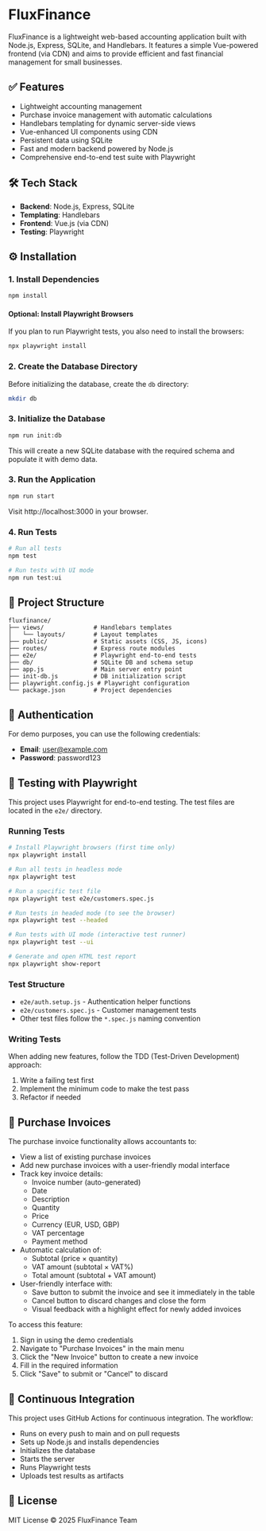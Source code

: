 # FluxFinance

FluxFinance is a lightweight web-based accounting application built with Node.js, Express, SQLite, and Handlebars. It features a simple Vue-powered frontend (via CDN) and aims to provide efficient and fast financial management for small businesses.

## ✅ Features

- Lightweight accounting management
- Purchase invoice management with automatic calculations
- Handlebars templating for dynamic server-side views
- Vue-enhanced UI components using CDN
- Persistent data using SQLite
- Fast and modern backend powered by Node.js
- Comprehensive end-to-end test suite with Playwright

## 🛠 Tech Stack

- **Backend**: Node.js, Express, SQLite
- **Templating**: Handlebars
- **Frontend**: Vue.js (via CDN)
- **Testing**: Playwright

## ⚙️ Installation

### 1. Install Dependencies

```bash
npm install
```

#### Optional: Install Playwright Browsers

If you plan to run Playwright tests, you also need to install the browsers:

```bash
npx playwright install
```


### 2. Create the Database Directory

Before initializing the database, create the `db` directory:

```bash
mkdir db
```

### 3. Initialize the Database

```bash
npm run init:db
```

This will create a new SQLite database with the required schema and populate it with demo data.

### 3. Run the Application

```bash
npm run start
```

Visit http://localhost:3000 in your browser.

### 4. Run Tests

```bash
# Run all tests
npm test

# Run tests with UI mode
npm run test:ui
```

## 📁 Project Structure

```
fluxfinance/
├── views/              # Handlebars templates
│   └── layouts/        # Layout templates
├── public/             # Static assets (CSS, JS, icons)
├── routes/             # Express route modules
├── e2e/                # Playwright end-to-end tests
├── db/                 # SQLite DB and schema setup
├── app.js              # Main server entry point
├── init-db.js          # DB initialization script
├── playwright.config.js # Playwright configuration
└── package.json        # Project dependencies
```

## 🔐 Authentication

For demo purposes, you can use the following credentials:
- **Email**: user@example.com
- **Password**: password123

## 🧪 Testing with Playwright

This project uses Playwright for end-to-end testing. The test files are located in the `e2e/` directory.

### Running Tests

```bash
# Install Playwright browsers (first time only)
npx playwright install

# Run all tests in headless mode
npx playwright test

# Run a specific test file
npx playwright test e2e/customers.spec.js

# Run tests in headed mode (to see the browser)
npx playwright test --headed

# Run tests with UI mode (interactive test runner)
npx playwright test --ui

# Generate and open HTML test report
npx playwright show-report
```
### Test Structure

- `e2e/auth.setup.js` - Authentication helper functions
- `e2e/customers.spec.js` - Customer management tests
- Other test files follow the `*.spec.js` naming convention

### Writing Tests

When adding new features, follow the TDD (Test-Driven Development) approach:

1. Write a failing test first
2. Implement the minimum code to make the test pass
3. Refactor if needed

## 📝 Purchase Invoices

The purchase invoice functionality allows accountants to:

- View a list of existing purchase invoices
- Add new purchase invoices with a user-friendly modal interface
- Track key invoice details:
  - Invoice number (auto-generated)
  - Date
  - Description
  - Quantity
  - Price
  - Currency (EUR, USD, GBP)
  - VAT percentage
  - Payment method
- Automatic calculation of:
  - Subtotal (price × quantity)
  - VAT amount (subtotal × VAT%)
  - Total amount (subtotal + VAT amount)
- User-friendly interface with:
  - Save button to submit the invoice and see it immediately in the table
  - Cancel button to discard changes and close the form
  - Visual feedback with a highlight effect for newly added invoices

To access this feature:
1. Sign in using the demo credentials
2. Navigate to "Purchase Invoices" in the main menu
3. Click the "New Invoice" button to create a new invoice
4. Fill in the required information
5. Click "Save" to submit or "Cancel" to discard

## 🔄 Continuous Integration

This project uses GitHub Actions for continuous integration. The workflow:
- Runs on every push to main and on pull requests
- Sets up Node.js and installs dependencies
- Initializes the database
- Starts the server
- Runs Playwright tests
- Uploads test results as artifacts

## 📃 License

MIT License © 2025 FluxFinance Team